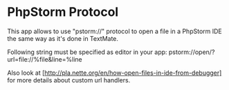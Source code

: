 PhpStorm Protocol
=================
This app allows to use "pstorm://" protocol to open a file in a PhpStorm IDE the same way as it's done in TextMate.

Following string must be specified as editor in your app: pstorm://open/?url=file://%file&line=%line

Also look at [http://pla.nette.org/en/how-open-files-in-ide-from-debugger] for more details about custom url handlers.
